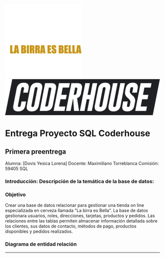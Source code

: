 <div aling="center">
    <img src="/img/logo.png">
</div>
<div aling="center">
    <img src="/img/Logo_blackbg.png">
</div>

# Entrega Proyecto SQL Coderhouse

## Primera preentrega

Alumna: [Dovis Yesica Lorena]
Docente: Maximiliano Torreblanca
Comisión: 59405 SQL   

### Introducción: Descripción de la temática de la base de datos:

### Objetivo

Crear una base de datos relacionar para gestionar una tienda on line especializada en cerveza llamada "La birra es Bella". 
La base de datos gestionara usuarios, roles, direcciones, tarjetas, productos y pedidos. Las relaciones entre las tablas permiten almacenar información detallada sobre los clientes, sus datos de contacto, métodos de pago, productos disponibles y pedidos realizados. 

### Diagrama de entidad relación
___
